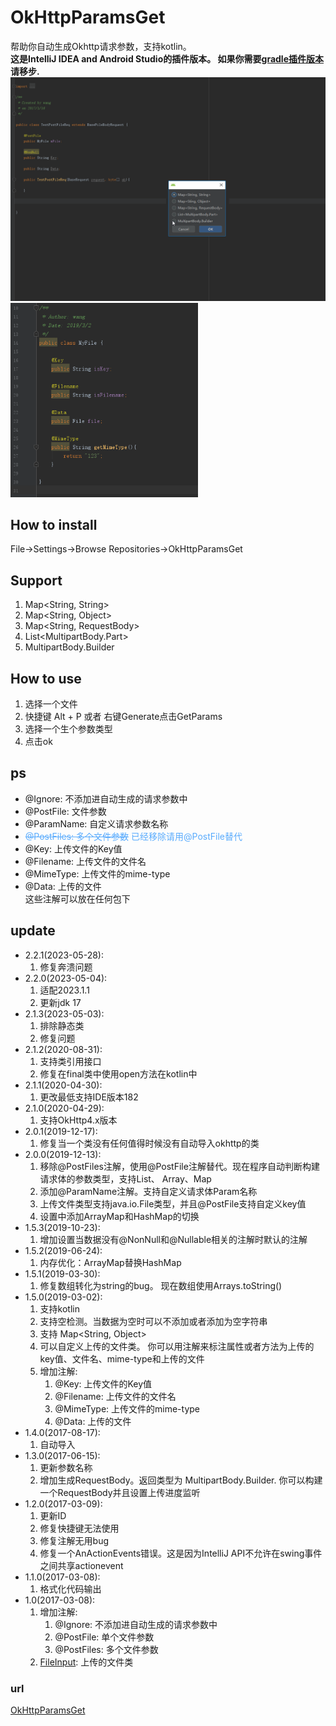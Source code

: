 # OkHttpParamsGet #
帮助你自动生成Okhttp请求参数，支持kotlin。  
**这是IntelliJ IDEA and Android Studio的插件版本。 如果你需要[gradle插件版本](https://github.com/kingwang666/HttpParam) 请移步.**  
<img src="img/getbody.gif" width="600"></img> <img src="img/file.jpg" width="300"></img>

## How to install ##
File->Settings->Browse Repositories->OkHttpParamsGet

## Support ##
      
1. Map&lt;String, String&gt;  
2. Map&lt;String, Object&gt;
3. Map&lt;String, RequestBody&gt;
4. List&lt;MultipartBody.Part&gt;
5. MultipartBody.Builder
## How to use ##
1. 选择一个文件
2. 快捷键 Alt + P 或者 右键Generate点击GetParams
3. 选择一个生个参数类型
4. 点击ok
## ps ##
- @Ignore: 不添加进自动生成的请求参数中
- @PostFile: 文件参数
- @ParamName: 自定义请求参数名称
- <span style="color:#59ABFD"><S>@PostFiles: 多个文件参数</S> 已经移除请用@PostFile替代</span>
- @Key: 上传文件的Key值
- @Filename: 上传文件的文件名
- @MimeType: 上传文件的mime-type
- @Data: 上传的文件  
这些注解可以放在任何包下

## update ##
<ul>
          <li>
            2.2.1(2023-05-28):
            <ol>
                <li>修复奔溃问题</li>
            </ol>
          </li>
          <li>
            2.2.0(2023-05-04):
            <ol>
                <li>适配2023.1.1</li>
                <li>更新jdk 17</li>
            </ol>
          </li>
          <li>
            2.1.3(2023-05-03):
            <ol>
                <li>排除静态类</li>
                <li>修复问题</li>
            </ol>
          </li>
         <li>
            2.1.2(2020-08-31):
            <ol>
                <li>支持类引用接口</li>
                <li>修复在final类中使用open方法在kotlin中</li>
            </ol>
         </li>
         <li>
           2.1.1(2020-04-30):
           <ol>
               <li>更改最低支持IDE版本182</li>
           </ol>
         </li>
         <li>
           2.1.0(2020-04-29):
           <ol>
               <li>支持OkHttp4.x版本</li>
           </ol>
         </li>
         <li>
            2.0.1(2019-12-17):
            <ol>
                <li>修复当一个类没有任何值得时候没有自动导入okhttp的类</li>
            </ol>
         </li>
          <li>
            2.0.0(2019-12-13):
            <ol>
                <li>移除@PostFiles注解，使用@PostFile注解替代。现在程序自动判断构建请求体的参数类型，支持List、 Array、Map</li>
                <li>添加@ParamName注解。支持自定义请求体Param名称</li>
                <li>上传文件类型支持java.io.File类型，并且@PostFile支持自定义key值</li>
                <li>设置中添加ArrayMap和HashMap的切换</li>
            </ol>
          </li>
          <li>
            1.5.3(2019-10-23):
            <ol>
                <li>增加设置当数据没有@NonNull和@Nullable相关的注解时默认的注解</li>
            </ol>
          </li>
          <li>
            1.5.2(2019-06-24):
            <ol>
                <li>内存优化：ArrayMap替换HashMap</li>
            </ol>
         </li>
        <li>
            1.5.1(2019-03-30):
            <ol>
                <li>修复数组转化为string的bug。 现在数组使用Arrays.toString()</li>
            </ol>
        </li>
        <li>
            1.5.0(2019-03-02):
            <ol>
                <li>支持kotlin</li>
                <li>支持空检测。当数据为空时可以不添加或者添加为空字符串</li>
                <li>支持 Map&lt;String, Object&gt;</li>
                <li>可以自定义上传的文件类。 你可以用注解来标注属性或者方法为上传的key值、文件名、mime-type和上传的文件</li>
                <li>
                    增加注解:
                    <ol>
                        <li>@Key: 上传文件的Key值</li>
                        <li>@Filename: 上传文件的文件名</li>
                        <li>@MimeType: 上传文件的mime-type</li>
                        <li>@Data: 上传的文件</li>
                    </ol>
                </li>
            </ol>
        </li>
        <li>
            1.4.0(2017-08-17):
            <ol>
                <li>自动导入</li>
            </ol>
        </li>
        <li>
            1.3.0(2017-06-15):
            <ol>
                <li>更新参数名称</li>
                <li>增加生成RequestBody。返回类型为 MultipartBody.Builder. 你可以构建一个RequestBody并且设置上传进度监听</li>
            </ol>
        </li>
        <li>
            1.2.0(2017-03-09):
            <ol>
                <li>更新ID</li>
                <li>修复快捷键无法使用</li>
                <li>修复注解无用bug</li>
                <li>修复一个AnActionEvents错误。这是因为IntelliJ API不允许在swing事件之间共享actionevent</li>
            </ol>
        </li>
        <li>
            1.1.0(2017-03-08):
            <ol>
                <li>格式化代码输出</li>
            </ol>
        </li>
        <li>
            1.0(2017-03-08):
            <ol>
                <li>
                    增加注解:
                    <ol>
                        <li>@Ignore: 不添加进自动生成的请求参数中</li>
                        <li>@PostFile: 单个文件参数</li>
                        <li>@PostFiles: 多个文件参数</li>
                    </ol>
                </li>
                <li>
                    <a href="https://github.com/kingwang666/OkHttpParamsGet/blob/master/extra/FileInput.java">FileInput</a>: 上传的文件类
                </li>
            </ol>
        </li>
</ul>


### url ###
[OkHttpParamsGet](https://plugins.jetbrains.com/plugin/9545-okhttpparamsget)